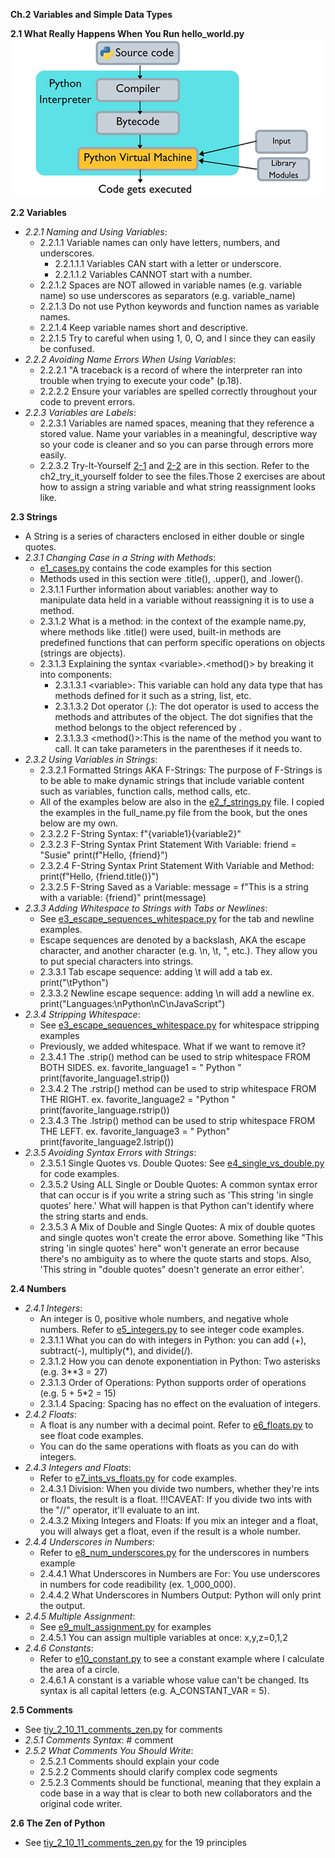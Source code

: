 **Ch.2 Variables and Simple Data Types**

**2.1 What Really Happens When You Run hello_world.py**\
![Python Interpretation and Compilation](https://raw.githubusercontent.com/chloenumber1/intro-python/refs/heads/main/chapter_2/chapter_2_notes/ch_2_notes_imgs/python-interpretation-compilation.jpg)

**2.2 Variables**
- *2.2.1 Naming and Using Variables*:
    - 2.2.1.1 Variable names can only have letters, numbers, and underscores.
        - 2.2.1.1.1 Variables CAN start with a letter or underscore.
        - 2.2.1.1.2 Variables CANNOT start with a number.
    - 2.2.1.2 Spaces are NOT allowed in variable names (e.g. variable name) so use underscores as separators (e.g. variable_name)
    - 2.2.1.3 Do not use Python keywords and function names as variable names.
    - 2.2.1.4 Keep variable names short and descriptive.
    - 2.2.1.5 Try to careful when using 1, 0, O, and l since they can easily be confused.
- *2.2.2 Avoiding Name Errors When Using Variables*:
    - 2.2.2.1 "A traceback is a record of where the interpreter ran into trouble when trying to execute your code" (p.18).
    - 2.2.2.2 Ensure your variables are spelled correctly throughout your code to prevent errors.
- *2.2.3 Variables are Labels*:
    - 2.2.3.1 Variables are named spaces, meaning that they reference a stored value. Name your variables in a meaningful, descriptive way so your code is cleaner and so you can parse through errors more easily.
    - 2.2.3.2 Try-It-Yourself [2-1](https://github.com/chloenumber1/intro-python/blob/main/chapter_2/ch_2_try_it_yourself/tiy_2_1_simple_message.py) and [2-2](https://github.com/chloenumber1/intro-python/blob/main/chapter_2/ch_2_try_it_yourself/tiy_2_2_simple_messages.py) are in this section. Refer to the ch2_try_it_yourself folder to see the files.Those 2 exercises are about how to assign a string variable and what string reassignment looks like. 

**2.3 Strings**
- A String is a series of characters enclosed in either double or single quotes.
- *2.3.1 Changing Case in a String with Methods*:
    - [e1_cases.py](https://github.com/chloenumber1/intro-python/blob/main/chapter_2/chapter_2_examples/e1_cases.py) contains the code examples for this section
    - Methods used in this section were .title(), .upper(), and .lower().
    - 2.3.1.1 Further information about variables: another way to manipulate data held in a variable without reassigning it is to use a method.
    - 2.3.1.2 What is a method: in the context of the example name.py, where methods like .title() were used, built-in methods are predefined functions that can perform specific operations on objects (strings are objects).
    - 2.3.1.3 Explaining the syntax &lt;variable&gt;.<method()> by breaking it into components:
        - 2.3.1.3.1 &lt;variable&gt;: This variable can hold any data type that has methods defined for it such as a string, list, etc.
        - 2.3.1.3.2 Dot operator (.): The dot operator is used to access the methods and attributes of the object. The dot signifies that the method belongs to the object referenced by <variable>.
        - 2.3.1.3.3 <method()>:This is the name of the method you want to call. It can take parameters in the parentheses if it needs to.
- *2.3.2 Using Variables in Strings*:
    - 2.3.2.1 Formatted Strings AKA F-Strings: The purpose of F-Strings is to be able to make dynamic strings that include variable content such as variables, function calls, method calls, etc. 
    - All of the examples below are also in the [e2_f_strings.py](https://github.com/chloenumber1/intro-python/blob/main/chapter_2/chapter_2_examples/e2_f_strings.py) file. I copied the examples in the full_name.py file from the book, but the ones below are my own.
    - 2.3.2.2 F-String Syntax: 
      f"{variable1}{variable2}"
    - 2.3.2.3 F-String Syntax Print Statement With Variable: 
      friend = "Susie"
      print(f"Hello, {friend}")
    - 2.3.2.4 F-String Syntax Print Statement With Variable and Method:
      print(f"Hello, {friend.title()}")
    - 2.3.2.5 F-String Saved as a Variable:
      message = f"This is a string with a variable: {friend}"
      print(message)
- *2.3.3 Adding Whitespace to Strings with Tabs or Newlines*:
    - See [e3_escape_sequences_whitespace.py](https://github.com/chloenumber1/intro-python/blob/main/chapter_2/chapter_2_examples/e3_escape_sequences_whitespace.py) for the tab and newline examples.
    - Escape sequences are denoted by a backslash, AKA the escape character, and another character (e.g. \n, \t, \", etc.). They allow you to put special characters into strings.
    - 2.3.3.1 Tab escape sequence: adding \t will add a tab
      ex. 
      print("\tPython")
    - 2.3.3.2 Newline escape sequence: adding \n will add a newline
      ex. print("Languages:\nPython\nC\nJavaScript")
- *2.3.4 Stripping Whitespace*:
  - See [e3_escape_sequences_whitespace.py](https://github.com/chloenumber1/intro-python/blob/main/chapter_2/chapter_2_examples/e3_escape_sequences_whitespace.py) for whitespace stripping examples
  - Previously, we added whitespace. What if we want to remove it?
   - 2.3.4.1 The .strip() method can be used to strip whitespace FROM BOTH SIDES.
    ex.
    favorite_language1 = "    Python    "
    print(favorite_language1.strip())
   - 2.3.4.2 The .rstrip() method can be used to strip whitespace FROM THE RIGHT.
    ex. 
    favorite_language2 = "Python     "
    print(favorite_language.rstrip())
   - 2.3.4.3 The .lstrip() method can be used to strip whitespace FROM THE LEFT.
    ex. 
    favorite_language3 = "     Python"
    print(favorite_language2.lstrip())
- *2.3.5 Avoiding Syntax Errors with Strings*:
  - 2.3.5.1 Single Quotes vs. Double Quotes: See [e4_single_vs_double.py](https://github.com/chloenumber1/intro-python/blob/main/chapter_2/chapter_2_examples/e4_single_vs_double.py) for code examples.
  - 2.3.5.2 Using ALL Single or Double Quotes: A common syntax error that can occur is if you write a string such as 'This string 'in single quotes' here.' What will happen is that Python can't identify where the string starts and ends. 
  - 2.3.5.3 A Mix of Double and Single Quotes: A mix of double quotes and single quotes won't create the error above. Something like "This string 'in single quotes' here" won't generate an error because there's no ambiguity as to where the quote starts and stops. Also, 'This string in "double quotes" doesn't generate an error either'.

**2.4 Numbers**
- *2.4.1 Integers*: 
    - An integer is 0, positive whole numbers, and negative whole numbers. Refer to [e5_integers.py](https://github.com/chloenumber1/intro-python/blob/main/chapter_2/chapter_2_examples/e5_integers.py) to see integer code examples.
    - 2.3.1.1 What you can do with integers in Python: you can add (+), subtract(-), multiply(*), and divide(/).
    - 2.3.1.2 How you can denote exponentiation in Python: Two asterisks 
    (e.g. 3**3 = 27)
    - 2.3.1.3 Order of Operations: Python supports order of operations (e.g. 5 + 5*2 = 15)
    - 2.3.1.4 Spacing: Spacing has no effect on the evaluation of integers.
- *2.4.2 Floats*:
    - A float is any number with a decimal point. Refer to [e6_floats.py](https://github.com/chloenumber1/intro-python/blob/main/chapter_2/chapter_2_examples/e6_floats.py) to see float code examples.
    - You can do the same operations with floats as you can do with integers.
- *2.4.3 Integers and Floats*:
    - Refer to [e7_ints_vs_floats.py](https://github.com/chloenumber1/intro-python/blob/main/chapter_2/chapter_2_examples/e7_ints_vs_floats.py) for code examples.
    - 2.4.3.1 Division: When you divide two numbers, whether they're ints or floats, the result is a float. !!!CAVEAT: If you divide two ints with the "//" operator, it'll evaluate to an int.
    - 2.4.3.2 Mixing Integers and Floats: If you mix an integer and a float, you will always get a float, even if the result is a whole number. 
- *2.4.4 Underscores in Numbers*:
    - Refer to [e8_num_underscores.py](https://github.com/chloenumber1/intro-python/blob/main/chapter_2/chapter_2_examples/e8_num_underscores.py) for the underscores in numbers example
    - 2.4.4.1 What Underscores in Numbers are For: You use underscores in numbers for code readibility (ex. 1_000_000). 
    - 2.4.4.2 What Underscores in Numbers Output: Python will only print the output.
- *2.4.5 Multiple Assignment*:
    - See [e9_mult_assignment.py](https://github.com/chloenumber1/intro-python/blob/main/chapter_2/chapter_2_examples/e9_mult_assignment.py) for examples
    - 2.4.5.1 You can assign multiple variables at once: x,y,z=0,1,2
- *2.4.6 Constants*:
    - Refer to [e10_constant.py](https://github.com/chloenumber1/intro-python/blob/main/chapter_2/chapter_2_examples/e10_constant.py) to see a constant example where I calculate the area of a circle.
    - 2.4.6.1 A constant is a variable whose value can't be changed. Its syntax is all capital letters (e.g. A_CONSTANT_VAR = 5).

**2.5 Comments**
- See [tiy_2_10_11_comments_zen.py](https://github.com/chloenumber1/intro-python/blob/main/chapter_2/ch_2_try_it_yourself/tiy_2_10_11_comments_zen.py) for comments
- *2.5.1 Comments Syntax*: # comment
- *2.5.2 What Comments You Should Write*:
    - 2.5.2.1 Comments should explain your code
    - 2.5.2.2 Comments should clarify complex code segments
    - 2.5.2.3 Comments should be functional, meaning that they explain a code base in a way that is clear to both new collaborators and the original code writer.

**2.6 The Zen of Python**
- See [tiy_2_10_11_comments_zen.py](https://github.com/chloenumber1/intro-python/blob/main/chapter_2/ch_2_try_it_yourself/tiy_2_10_11_comments_zen.py) for the 19 principles